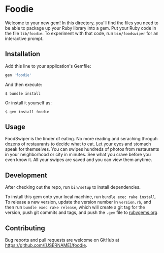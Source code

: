 # Foodie

Welcome to your new gem! In this directory, you'll find the files you need to be able to package up your Ruby library into a gem. Put your Ruby code in the file `lib/foodie`. To experiment with that code, run `bin/foodswiper` for an interactive prompt.

## Installation

Add this line to your application's Gemfile:

```ruby
gem 'foodie'
```

And then execute:

    $ bundle install

Or install it yourself as:

    $ gem install foodie

## Usage

FoodSwiper is the tinder of eating.  No more reading and seraching throguh dozens of restaurants to decide what to eat.  Let your eyes and stomach speak for themselves.  You can swipes hundreds of photos from restaurants in your neighborhood or city in minutes.  See what you crave before you even know it.  All your swipes are saved and you can view them anytime.  

## Development

After checking out the repo, run `bin/setup` to install dependencies. 

To install this gem onto your local machine, run `bundle exec rake install`. To release a new version, update the version number in `version.rb`, and then run `bundle exec rake release`, which will create a git tag for the version, push git commits and tags, and push the `.gem` file to [rubygems.org](https://rubygems.org).

## Contributing

Bug reports and pull requests are welcome on GitHub at https://github.com/[USERNAME]/foodie.

